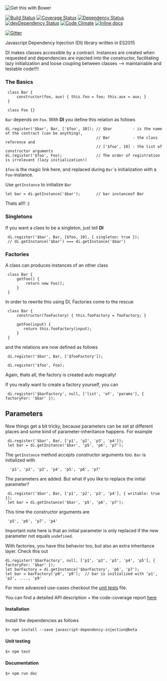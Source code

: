 ![Get this with Bower](https://camo.githubusercontent.com/06c5d22b7908c0c4928071ac314e75c3da29d750/687474703a2f2f62656e7363687761727a2e6769746875622e696f2f626f7765722d6261646765732f62616467654032782e706e67)

[![Build Status][travis-url]][travis-image] [![Coverage Status][coveralls-url]][coveralls-image] [![Dependency Status][depstat-image]][depstat-url] [![devDependency Status][depstat-dev-image]][depstat-dev-url] 
[![Code Climate][code-climate-url]][code-climate-image]
[![Inline docs](http://inch-ci.org/github/scaljeri/javascript-dependency-injection.svg?branch=master&style=flat-square)](http://inch-ci.org/github/scaljeri/javascript-dependency-injection)

[![Gitter](https://badges.gitter.im/Join%20Chat.svg)](https://gitter.im/scaljeri/javascript-dependency-injection?utm_source=badge&utm_medium=badge&utm_campaign=pr-badge)

Javascript Dependency Injection (DI) library written in ES2015

 DI makes classes accessible by a contract. Instances are created when requested and 
 dependencies are injected into the constructor, facilitating lazy initialization and 
 loose coupling between classes --> maintainable and testable code!!!!
 
### The Basics     
 
     class Bar {
         constructor(foo, aux) { this.foo = foo; this.aux = aux; }
     }
     
     class Foo {}
     
`Bar` depends on `Foo`. With **DI** you define this relation as follows

    di.register('$bar', Bar, ['$foo', 10]); // $bar         - is the name of the contract (can be anything),
                                            // Bar          - the class reference and
                                            // ['$foo', 10] - the list of constructor arguments
    di.register('$foo', Foo);               // The order of registration is irrelevant (lazy initialization!)
    
`$foo` is the magic link here, and replaced during `Bar`\`s initialization with a `Foo`-instance.

Use `getInstance` to initialize `Bar`

    let bar = di.getInstance('$bar');       // bar instanceof Bar

Thats all!! :)

### Singletons
 If you want a class to be a singleton, just tell **DI**
 
     di.register('$bar', Bar, [$foo, 10], { singleton: true });
     // di.getInstance('$bar') === di.getInstance('$bar')
     
### Factories
A class can produces instances of an other class
 
     class Bar {
         getFoo() {
             return new Foo();
         }
     }
     
In order to rewrite this using DI, Factories come to the rescue 

     class Bar {
         constructor(fooFactory) { this.fooFactory = fooFactory; }
          
         getFoo(input) { 
            return this.fooFactory(input);  
         }
     }
     
and the relations are now defined as follows
 
     di.register('$bar', Bar, ['$fooFactory']);
     
     di.register('$foo', Foo);
     
Again, thats all, the factory is created auto magically!
 
If you really want to create a factory yourself, you can
     
     di.register('$barFactory', null, ['list', 'of', 'params'], { factoryFor: '$bar' });
     
## Parameters
Now things get a bit tricky, because parameters can be set at different places and
some kind of parameter-inheritance happens. For example
 
     di.register('$bar', Bar, ['p1', 'p2', 'p3', 'p4']);
     let bar = di.getInstance('$bar', 'p5', 'p6', 'p7');
     
The `getInstance` method accepts constructor arguments too. `Bar` is initialized with 
    
      'p1', 'p2', 'p3', 'p4', 'p5', 'p6', 'p7'
      
The parameters are added. But what if you like to replace the initial parameter?
  
     di.register('$bar', Bar, ['p1', 'p2', 'p3', 'p4'], { writable: true });
     let bar = di.getInstance('$bar', 'p5', 'p6', 'p7');
 
This time the constructor arguments are
 
     'p5', 'p6', 'p7', 'p4'
     
Important note here is that an initial parameter is only replaced if the 
new parameter not equals `undefined`. 
  
With factories, you have this behavior too, but also an extra inheritance layer. 
Check this out

    di.register('$barFactory', null, ['p1', 'p2', 'p3', 'p4', 'p5'], { factoryFor: '$bar' });
    let barFactory = di.getInstance('$barFactory', 'p6', 'p7');
    let bar = barFactory('p8', 'p9');  // bar is initialized with 'p1', 'p2', ...., 'p9'
    
For more advanced use-cases checkout the [unit tests](https://github.com/scaljeri/javascript-dependency-injection/blob/master/test/di.spec.js)
file.

You can find a detailed API description + the code-coverage report [here](http://scaljeri.github.io/javascript-dependency-injection/)

#### Installation ####

Install the dependencies as follows

    $> npm install --save javascript-dependency-injection@beta
    
#### Unit testing ####

    $> npm test
    
#### Documentation ####

    $> npm run doc

[travis-url]: https://travis-ci.org/scaljeri/javascript-dependency-injection.png
[travis-image]: https://travis-ci.org/scaljeri/javascript-dependency-injection

[coveralls-image]: https://coveralls.io/github/scaljeri/javascript-dependency-injection?branch=master
[coveralls-url]: https://coveralls.io/repos/github/scaljeri/javascript-dependency-injection/badge.svg?branch=master

[depstat-url]: https://david-dm.org/scaljeri/javascript-dependency-injection
[depstat-image]: https://david-dm.org/scaljeri/javascript-dependency-injection.svg

[_depstat-dev-url]: https://david-dm.org/scaljeri/javascript-dependency-injection#info=devDependencies
[_depstat-dev-image]: https://david-dm.org/scaljeri/javascript-dependency-injection.svg#info=devDependencies

[depstat-dev-url]: https://david-dm.org/scaljeri/javascript-dependency-injection#info=devDependencies
[depstat-dev-image]: https://david-dm.org/scaljeri/javascript-dependency-injection/dev-status.svg

[code-climate-url]: https://codeclimate.com/github/scaljeri/javascript-dependency-injection/badges/gpa.svg
[code-climate-image]: https://codeclimate.com/github/scaljeri/javascript-dependency-injection
